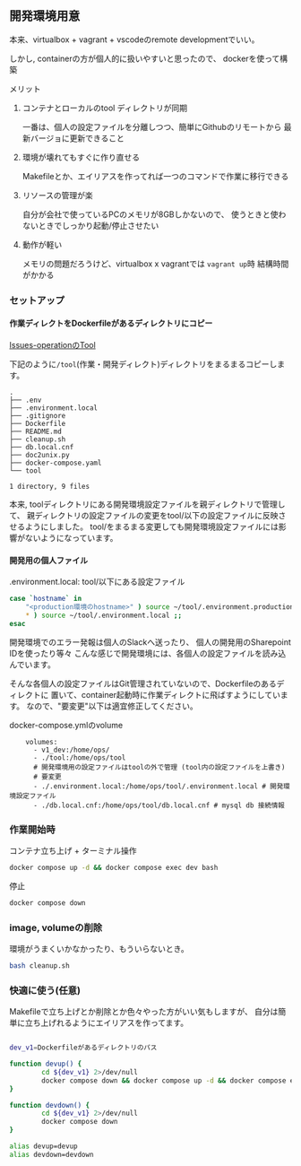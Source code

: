 
## 開発環境用意

本来、virtualbox + vagrant + vscodeのremote developmentでいい。

しかし, containerの方が個人的に扱いやすいと思ったので、
dockerを使って構築

メリット
1. コンテナとローカルのtool ディレクトリが同期

    一番は、個人の設定ファイルを分離しつつ、簡単にGithubのリモートから
    最新バージョに更新できること

2. 環境が壊れてもすぐに作り直せる

    Makefileとか、エイリアスを作ってれば一つのコマンドで作業に移行できる

3. リソースの管理が楽 

    自分が会社で使っているPCのメモリが8GBしかないので、
    使うときと使わないときでしっかり起動/停止させたい

4. 動作が軽い 

    メモリの問題だろうけど、virtualbox x vagrantでは `vagrant up`時
    結構時間がかかる

### セットアップ

#### 作業ディレクトをDockerfileがあるディレクトリにコピー

[Issues-operationのTool](https://github.com/plusmedi/issues-operation/tree/main/tool)

下記のように`/tool`(作業・開発ディレクト)ディレクトリをまるまるコピーします。
```
.
├── .env
├── .environment.local
├── .gitignore
├── Dockerfile
├── README.md
├── cleanup.sh
├── db.local.cnf
├── doc2unix.py
├── docker-compose.yaml
└── tool

1 directory, 9 files
```
本来, toolディレクトリにある開発環境設定ファイルを親ディレクトリで管理して、
親ディレクトリの設定ファイルの変更をtool/以下の設定ファイルに反映させるようにしました。
tool/をまるまる変更しても開発環境設定ファイルには影響がないようになっています。

#### 開発用の個人ファイル

.environment.local: tool/以下にある設定ファイル

```sh
case `hostname` in
    "<production環境のhostname>" ) source ~/tool/.environment.production ;;
    * ) source ~/tool/.environment.local ;;
esac
```
開発環境でのエラー発報は個人のSlackへ送ったり、
個人の開発用のSharepoint IDを使ったり等々
こんな感じで開発環境には、各個人の設定ファイルを読み込んでいます。

そんな各個人の設定ファイルはGit管理されていないので、Dockerfileのあるディレクトに
置いて、container起動時に作業ディレクトに飛ばすようにしています。
なので、"要変更"以下は適宜修正してください。

docker-compose.ymlのvolume
```
    volumes:
      - v1_dev:/home/ops/
      - ./tool:/home/ops/tool
      # 開発環境用の設定ファイルはtoolの外で管理 (tool内の設定ファイルを上書き)
      # 要変更
      - ./.environment.local:/home/ops/tool/.environment.local # 開発環境設定ファイル
      - ./db.local.cnf:/home/ops/tool/db.local.cnf # mysql db 接続情報
```

### 作業開始時

コンテナ立ち上げ + ターミナル操作
```sh
docker compose up -d && docker compose exec dev bash
```

停止
```sh
docker compose down
```

### image, volumeの削除

環境がうまくいかなかったり、もういらないとき。
```sh
bash cleanup.sh
```

### 快適に使う(任意)

Makefileで立ち上げとか削除とか色々やった方がいい気もしますが、
自分は簡単に立ち上げれるようにエイリアスを作ってます。

```sh

dev_v1=Dockerfileがあるディレクトリのパス

function devup() {
        cd ${dev_v1} 2>/dev/null
        docker compose down && docker compose up -d && docker compose exec dev bash
}

function devdown() {
        cd ${dev_v1} 2>/dev/null
        docker compose down
}

alias devup=devup
alias devdown=devdown
```



